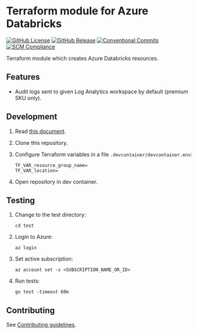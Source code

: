 # Terraform module for Azure Databricks

[![GitHub License](https://img.shields.io/github/license/equinor/terraform-azurerm-databricks)](https://github.com/equinor/terraform-azurerm-databricks/blob/main/LICENSE)
[![GitHub Release](https://img.shields.io/github/v/release/equinor/terraform-azurerm-databricks)](https://github.com/equinor/terraform-azurerm-databricks/releases/latest)
[![Conventional Commits](https://img.shields.io/badge/Conventional%20Commits-1.0.0-%23FE5196?logo=conventionalcommits&logoColor=white)](https://conventionalcommits.org)
[![SCM Compliance](https://scm-compliance-api.radix.equinor.com/repos/equinor/terraform-azurerm-databricks/badge)](https://developer.equinor.com/governance/scm-policy/)

Terraform module which creates Azure Databricks resources.

## Features

- Audit logs sent to given Log Analytics workspace by default (premium SKU only).

## Development

1. Read [this document](https://code.visualstudio.com/docs/devcontainers/containers).

1. Clone this repository.

1. Configure Terraform variables in a file `.devcontainer/devcontainer.env`:

    ```env
    TF_VAR_resource_group_name=
    TF_VAR_location=
    ```

1. Open repository in dev container.

## Testing

1. Change to the test directory:

    ```console
    cd test
    ```

1. Login to Azure:

    ```console
    az login
    ```

1. Set active subscription:

    ```console
    az account set -s <SUBSCRIPTION_NAME_OR_ID>
    ```

1. Run tests:

    ```console
    go test -timeout 60m
    ```

## Contributing

See [Contributing guidelines](https://github.com/equinor/terraform-baseline/blob/main/CONTRIBUTING.md).
